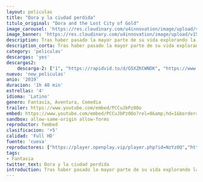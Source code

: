 ```yaml
---
layout: peliculas
title: "Dora y la ciudad perdida"
titulo_original: "Dora and the Lost City of Gold"
image_carousel: 'https://res.cloudinary.com/u4innovation/image/upload/v1565818911/dora-poster-min_sxnqhb.jpg'
image_banner: 'https://res.cloudinary.com/u4innovation/image/upload/v1565818911/dora-la-exploradora-640x360-min_fyo5oj.jpg'
description: Tras haber pasado la mayor parte de su vida explorando la jungla junto a sus padres, nada podría haber preparado a Dora para la aventura más peligrosa a la que jamás se ha enfrentado, ¡el instituto!. Exploradora hasta el final, Dora no tarda en ponerse al frente de un equipo formado por Botas (su mejor amigo, un mono), Diego, un misterioso habitante de la jungla y un desorganizado grupo de adolescentes en una aventura en la que deberán salvar a sus padres y resolver el misterio oculto tras una ciudad perdida de oro.
description_corta: Tras haber pasado la mayor parte de su vida explorando la jungla junto a sus padres, nada podría haber preparado a Dora para la aventura más peligrosa a la que jamás se ha enfrentado, ¡el instituto!. Exploradora hasta el final, Dora no tarda en ponerse al...
category: 'peliculas'
descargas: 'yes'
descargas2:
    descarga-2: ["1", "https://rapidvid.to/d/G5XZKCWNDK", "https://www.google.com/s2/favicons?domain=www.rapidvideo.com","RapidVideo","https://res.cloudinary.com/imbriitneysam/image/upload/v1541473684/mexico.png", "Latino", "TS-Screener"]
nuevo: 'new_peliculas'
anio: '2019'
duracion: '1h 40 min'
estrellas: '4'
idioma: 'Latino'
genero: Fantasía, Aventura, Comedia
trailer: https://www.youtube.com/embed/PCCuJbPz0Oo
embed: https://www.youtube.com/embed/PCCuJbPz0Oo?rel=0&amp;hd=1&border=0&wmode=opaque&enablejsapi=1&modestbranding=1&controls=1&showinfo=1
sandbox: allow-same-origin allow-forms
reproductor: fembed
clasificacion: '+5'
calidad: 'Full HD'
fuente: 'cueva'
reproductores: ["https://player.openplay.vip/player.php?id=NzYzOQ","https://api.cuevana3.io/olpremium/gd.php?file=ek5lbm9xYWNrS0xNejZabVlkSFIyTkxQb3BPWDB0UFkwY3lvbjJIRjBPQ1QwNStUck1mVG9kVExvM0djeHA3VnFybXRscUdvMWRXNHRZbU1lYXVUeDg2cGpKVmp4cXpBejYxcGs0cktsOEtyc2EyVm9jNjAxTkN0bllkbDFyUEgwYTJCZjNtcms4blBxWG1YaXNhVHlMbTFuSWgzcU1MRzBzYXRpWHZTek1EUDE0S0lvYWpWdnQ2dG5ZWmpzTEhNMGN0K2s0alcxTVdydmFTRVphaXJ4NWZHYklLRWlNbmYxOG1ZYjZ6SDFBPT0", "https://api.cuevana3.io/stream/index.php?file=ek5lbm9xYWNrS0xYMTZLa2xNbkdvY3ZTb3BtZng4TGp6ZFpobGFMUGtOVFYySmlocU5XTzJkRE1tcHFuajVPb2w1eGphMkhEMGVQWDA2S21ZY1hRNEpQWHAybG9scGlubFpPU2ZuUzJ3THVva2FDaVp3PT0"]
tags:
- Fantasia
twitter_text: Dora y la ciudad perdida
introduction: Tras haber pasado la mayor parte de su vida explorando la jungla junto a sus padres, nada podría haber preparado a Dora para la aventura más peligrosa a la que jamás se ha enfrentado, ¡el instituto!. Exploradora hasta el final, Dora no tarda en ponerse al...
---
```












